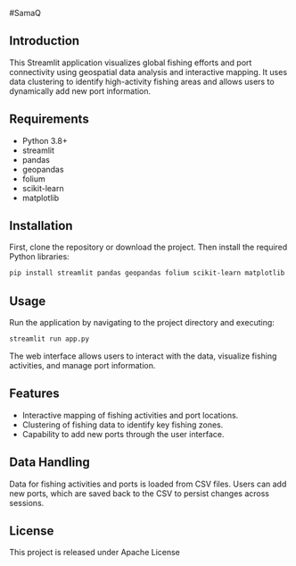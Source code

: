 
#SamaQ

## Introduction
This Streamlit application visualizes global fishing efforts and port connectivity using geospatial data analysis and interactive mapping. It uses data clustering to identify high-activity fishing areas and allows users to dynamically add new port information.

## Requirements
- Python 3.8+
- streamlit
- pandas
- geopandas
- folium
- scikit-learn
- matplotlib

## Installation
First, clone the repository or download the project. Then install the required Python libraries:
```bash
pip install streamlit pandas geopandas folium scikit-learn matplotlib
```

## Usage
Run the application by navigating to the project directory and executing:
```bash
streamlit run app.py
```
The web interface allows users to interact with the data, visualize fishing activities, and manage port information.

## Features
- Interactive mapping of fishing activities and port locations.
- Clustering of fishing data to identify key fishing zones.
- Capability to add new ports through the user interface.

## Data Handling
Data for fishing activities and ports is loaded from CSV files. Users can add new ports, which are saved back to the CSV to persist changes across sessions.

## License
This project is released under Apache License
